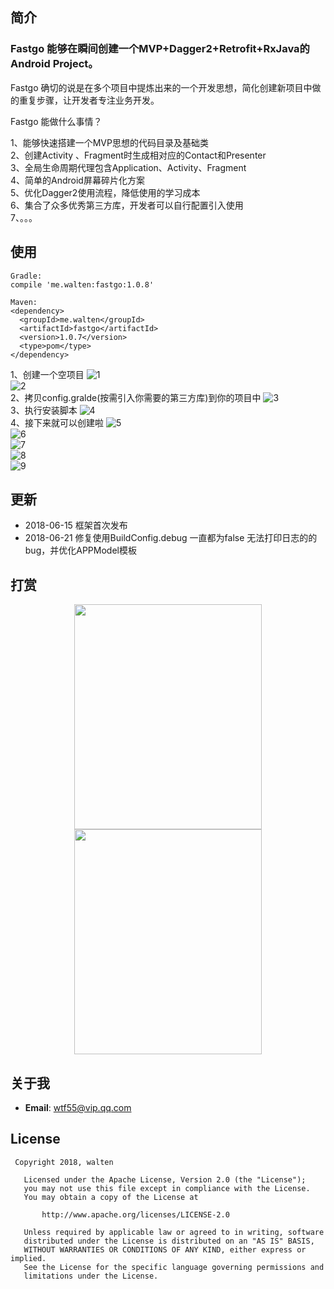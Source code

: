 ## 简介 
   <h3 align="left">Fastgo 能够在瞬间创建一个MVP+Dagger2+Retrofit+RxJava的Android Project。</h3>
   
   Fastgo 确切的说是在多个项目中提炼出来的一个开发思想，简化创建新项目中做的重复步骤，让开发者专注业务开发。<br/>
   
   Fastgo 能做什么事情？<br/>
   
   1、能够快速搭建一个MVP思想的代码目录及基础类<br/>
   2、创建Activity 、Fragment时生成相对应的Contact和Presenter<br/>
   3、全局生命周期代理包含Application、Activity、Fragment<br/>
   4、简单的Android屏幕碎片化方案<br/>
   5、优化Dagger2使用流程，降低使用的学习成本<br/>
   6、集合了众多优秀第三方库，开发者可以自行配置引入使用<br/>
   7、。。。<br/>
   
## 使用 
```
Gradle:
compile 'me.walten:fastgo:1.0.8'

Maven:
<dependency>
  <groupId>me.walten</groupId>
  <artifactId>fastgo</artifactId>
  <version>1.0.7</version>
  <type>pom</type>
</dependency>

```
1、创建一个空项目
![1](screenshot/1.png)<br/>
![2](screenshot/2.png)<br/>
2、拷贝config.gralde(按需引入你需要的第三方库)到你的项目中
![3](screenshot/3.png)<br/>
3、执行安装脚本
![4](screenshot/4.png)<br/>
4、接下来就可以创建啦
![5](screenshot/5.png)<br/>
![6](screenshot/6.png)<br/>
![7](screenshot/7.png)<br/>
![8](screenshot/8.png)<br/>
![9](screenshot/9.png)<br/>

## 更新
* 2018-06-15 框架首次发布
* 2018-06-21 修复使用BuildConfig.debug 一直都为false 无法打印日志的的bug，并优化APPModel模板

## 打赏
<div align="center">
   <img src="screenshot/weixin.png" height="360" width=300" >
   
   <img src="screenshot/alipay.png" height="360" width="300" >
</div>

## 关于我
* **Email**: <wtf55@vip.qq.com>  

## License
``` 
 Copyright 2018, walten       
  
   Licensed under the Apache License, Version 2.0 (the "License");
   you may not use this file except in compliance with the License.
   You may obtain a copy of the License at 
 
       http://www.apache.org/licenses/LICENSE-2.0 

   Unless required by applicable law or agreed to in writing, software
   distributed under the License is distributed on an "AS IS" BASIS,
   WITHOUT WARRANTIES OR CONDITIONS OF ANY KIND, either express or implied.
   See the License for the specific language governing permissions and
   limitations under the License.
```
